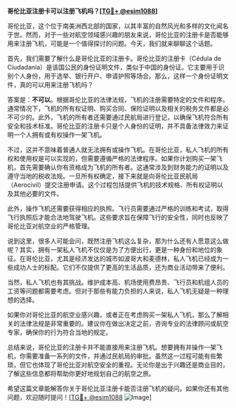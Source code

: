 **哥伦比亚注册卡可以注册飞机吗？[[TG💪+ @esim1088](https://t.me/s/esim1088)]**

哥伦比亚，这个位于南美洲西北部的国家，以其丰富的自然风光和多样的文化闻名于世。然而，对于一些对航空领域感兴趣的朋友来说，哥伦比亚的注册卡是否能够用来注册飞机，可能是一个值得探讨的问题。今天，我们就来聊聊这个话题。

首先，我们需要了解什么是哥伦比亚的注册卡。哥伦比亚的注册卡（Cédula de Ciudadanía）是该国公民的身份证明文件，类似于中国的身份证。它主要用于识别个人身份，用于选举、银行开户、申请护照等场合。那么，这样一个身份证明文件，真的可以用来注册飞机吗？

答案是：**不可以**。根据哥伦比亚的法律法规，飞机的注册需要特定的文件和程序。通常情况下，飞机的所有权证明、购买合同、保险证明以及相关的税务文件都是必不可少的。此外，飞机的所有者还需要通过民航局进行登记，以确保飞机符合所有安全和技术标准。哥伦比亚的注册卡只是个人身份的证明，并不具备法律效力来证明一个人拥有或有权操作一架飞机。

不过，这并不意味着普通人就无法拥有或操作飞机。在哥伦比亚，私人飞机的所有权和使用权是可以实现的，但需要遵循严格的法律程序。如果你计划购买一架飞机，首先需要确认你有资格成为飞机的所有者。这通常涉及到财务能力的证明以及遵守当地的税收法规。一旦所有权确定，接下来就是向哥伦比亚民航局（Aerocivil）提交注册申请。这个过程包括提供飞机的技术规格、所有权证明以及其他必要的文件。

此外，操作飞机还需要获得相应的执照。飞行员需要通过严格的训练和考试，取得飞行执照后才能合法地驾驶飞机。这些要求旨在保障飞行的安全性，同时也反映了哥伦比亚对航空业的严格管理。

说到这里，很多人可能会问，既然注册飞机这么复杂，那为什么还有人愿意这么做呢？其实，拥有一架私人飞机不仅仅是为了方便出行，更是一种身份和地位的象征。在哥伦比亚，尤其是经济发达的城市如波哥大和麦德林，私人飞机已经成为一些成功人士的标配。它们不仅提供了更高的生活品质，还为商业活动带来了便利。

当然，私人飞机也有其挑战。维护成本高、机场使用费昂贵、飞行员和机组人员的工资等问题都需要考虑。但对于那些有能力负担的人来说，私人飞机无疑是一种理想的选择。

如果你对哥伦比亚的航空业感兴趣，或者正在考虑购买一架私人飞机，那么了解相关的法律法规是非常重要的。建议你在做出决定之前，咨询专业的法律顾问或航空专家，确保你的行为符合当地的规定。

总结来说，哥伦比亚的注册卡并不能直接用来注册飞机。想要拥有并操作一架飞机，你需要准备一系列的文件，并通过民航局的审批。虽然这一过程可能有些繁琐，但它也体现了哥伦比亚对航空安全的重视。无论你是出于兴趣还是商业目的，了解这些信息都将帮助你更好地规划自己的航空之旅。

希望这篇文章能解答你关于哥伦比亚注册卡能否注册飞机的疑问。如果你还有其他问题，欢迎随时提问！[[TG💪+ @esim1088](https://t.me/s/esim1088) ![Image](https://i.postimg.cc/4NQfJmqS/Snipaste-2025-05-13-00-14-12.png)]